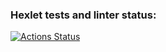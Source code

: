 ### Hexlet tests and linter status:
[![Actions Status](https://github.com/dentest1/qa-engineer-project-85/actions/workflows/hexlet-check.yml/badge.svg)](https://github.com/dentest1/qa-engineer-project-85/actions)